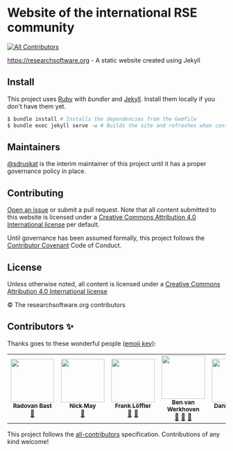 # Website of the international RSE community
<!-- ALL-CONTRIBUTORS-BADGE:START - Do not remove or modify this section -->
[![All Contributors](https://img.shields.io/badge/all_contributors-6-orange.svg?style=flat-square)](#contributors-)
<!-- ALL-CONTRIBUTORS-BADGE:END -->

https://researchsoftware.org - A static website created using Jekyll

## Install

This project uses [Ruby](https://www.ruby-lang.org) with *bundler* and [Jekyll](https://jekyllrb.com). Install them locally if you don't have them yet.

```sh
$ bundle install # Installs the dependencies from the Gemfile
$ bundle exec jekyll serve -w # Builds the site and refreshes when content changes
```

## Maintainers

[@sdruskat](https://github.com/sdruskat) is the interim maintainer of this project until it has a proper governance policy in place.

## Contributing

[Open an issue](https://github.com/RSE-leaders/researchsoftware.org/issues/new) or submit a pull request.
Note that all content submitted to this website is licensed under a [Creative Commons Attribution 4.0 International license](LICENSE) per default.

Until governance has been assumed formally, this project follows the [Contributor Covenant](https://www.contributor-covenant.org/version/2/0/code_of_conduct/) Code of Conduct.

## License

Unless otherwise noted, all content is licensed under a [Creative Commons Attribution 4.0 International license](LICENSE)

© The researchsoftware.org contributors

## Contributors ✨

Thanks goes to these wonderful people ([emoji key](https://allcontributors.org/docs/en/emoji-key)):

<!-- ALL-CONTRIBUTORS-LIST:START - Do not remove or modify this section -->
<!-- prettier-ignore-start -->
<!-- markdownlint-disable -->
<table>
  <tr>
    <td align="center"><a href="https://bast.fr"><img src="https://avatars.githubusercontent.com/u/5120679?v=4?s=100" width="100px;" alt=""/><br /><sub><b>Radovan Bast</b></sub></a><br /><a href="https://github.com/RSE-leaders/researchsoftware.org/pulls?q=is%3Apr+reviewed-by%3Abast" title="Reviewed Pull Requests">👀</a></td>
    <td align="center"><a href="https://github.com/nrmay"><img src="https://avatars.githubusercontent.com/u/4125927?v=4?s=100" width="100px;" alt=""/><br /><sub><b>Nick May</b></sub></a><br /><a href="https://github.com/RSE-leaders/researchsoftware.org/pulls?q=is%3Apr+reviewed-by%3Anrmay" title="Reviewed Pull Requests">👀</a></td>
    <td align="center"><a href="https://github.com/knarrff"><img src="https://avatars.githubusercontent.com/u/405290?v=4?s=100" width="100px;" alt=""/><br /><sub><b>Frank Löffler</b></sub></a><br /><a href="#blog-knarrff" title="Blogposts">📝</a> <a href="https://github.com/RSE-leaders/researchsoftware.org/pulls?q=is%3Apr+reviewed-by%3Aknarrff" title="Reviewed Pull Requests">👀</a></td>
    <td align="center"><a href="https://github.com/benvanwerkhoven"><img src="https://avatars.githubusercontent.com/u/2337546?v=4?s=100" width="100px;" alt=""/><br /><sub><b>Ben van Werkhoven</b></sub></a><br /><a href="#blog-benvanwerkhoven" title="Blogposts">📝</a> <a href="https://github.com/RSE-leaders/researchsoftware.org/pulls?q=is%3Apr+reviewed-by%3Abenvanwerkhoven" title="Reviewed Pull Requests">👀</a> <a href="#maintenance-benvanwerkhoven" title="Maintenance">🚧</a></td>
    <td align="center"><a href="https://github.com/danielskatz"><img src="https://avatars.githubusercontent.com/u/2913845?v=4?s=100" width="100px;" alt=""/><br /><sub><b>Daniel S. Katz</b></sub></a><br /><a href="#blog-danielskatz" title="Blogposts">📝</a> <a href="https://github.com/RSE-leaders/researchsoftware.org/pulls?q=is%3Apr+reviewed-by%3Adanielskatz" title="Reviewed Pull Requests">👀</a></td>
    <td align="center"><a href="http://www.mn.uio.no/geo/english/people/adm/annefou/"><img src="https://avatars.githubusercontent.com/u/8168508?v=4?s=100" width="100px;" alt=""/><br /><sub><b>Anne Fouilloux</b></sub></a><br /><a href="#blog-annefou" title="Blogposts">📝</a> <a href="https://github.com/RSE-leaders/researchsoftware.org/pulls?q=is%3Apr+reviewed-by%3Aannefou" title="Reviewed Pull Requests">👀</a></td>
  </tr>
</table>

<!-- markdownlint-restore -->
<!-- prettier-ignore-end -->

<!-- ALL-CONTRIBUTORS-LIST:END -->

This project follows the [all-contributors](https://github.com/all-contributors/all-contributors) specification. Contributions of any kind welcome!

